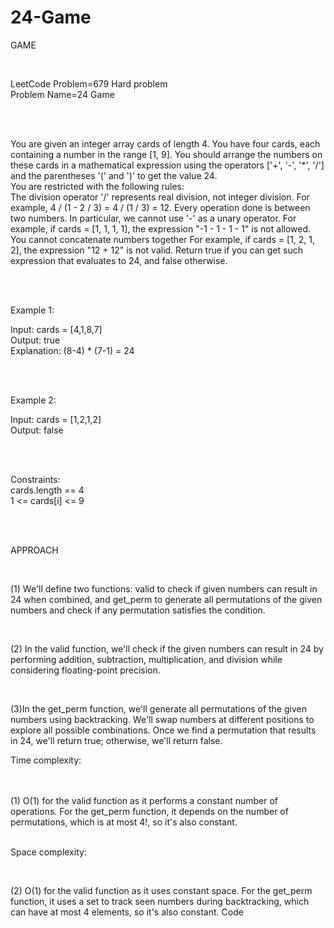 # 24-Game
GAME

<br>

LeetCode Problem=679 Hard problem
<br>
Problem Name=24 Game  
<br>

<br>

You are given an integer array cards of length 4. You have four cards, each containing a number in the range [1, 9]. You should arrange the numbers on these cards in a mathematical expression using the operators ['+', '-', '*', '/'] and the parentheses '(' and ')' to get the value 24.
<br>
You are restricted with the following rules:
<br>
The division operator '/' represents real division, not integer division.
For example, 4 / (1 - 2 / 3) = 4 / (1 / 3) = 12.
Every operation done is between two numbers. In particular, we cannot use '-' as a unary operator.
For example, if cards = [1, 1, 1, 1], the expression "-1 - 1 - 1 - 1" is not allowed.
You cannot concatenate numbers together
For example, if cards = [1, 2, 1, 2], the expression "12 + 12" is not valid.
Return true if you can get such expression that evaluates to 24, and false otherwise.


<br>
 
<br>


Example 1:

Input: cards = [4,1,8,7]
<br>
Output: true
<br>
Explanation: (8-4) * (7-1) = 24

<br>
<br>


Example 2:

Input: cards = [1,2,1,2]
<br>
Output: false
 
<br>

<br>


Constraints:
<br>
cards.length == 4
<br>
1 <= cards[i] <= 9

<br>

<br>

APPROACH

<br>

(1) We'll define two functions: valid to check if given numbers can result in 24 when combined, and get_perm to generate all permutations of the given numbers and check if any permutation satisfies the condition.
<br>

<br>


(2) In the valid function, we'll check if the given numbers can result in 24 by performing addition, subtraction, multiplication, and division while considering floating-point precision.
<br>

<br>


(3)In the get_perm function, we'll generate all permutations of the given numbers using backtracking. We'll swap numbers at different positions to explore all possible combinations. Once we find a permutation that results in 24, we'll return true; otherwise, we'll return false.
<br>



 Time complexity:
 <br>
 <br>

 <br>
(1) O(1) for the valid function as it performs a constant number of operations. For the get_perm function, it depends on the number of permutations, which is at most 4!, so it's also constant.

<br>

<br>


Space complexity:
<br>

<br>

(2) O(1) for the valid function as it uses constant space. For the get_perm function, it uses a set to track seen numbers during backtracking, which can have at most 4 elements, so it's also constant.
Code

